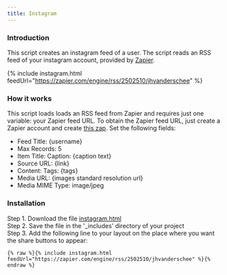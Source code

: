 ```yaml
---
title: Instagram
---
```


### Introduction

This script creates an instagram feed of a user. The script reads an RSS feed of your instagram account, provided by [Zapier](https://zapier.com).

{% include instagram.html feedUrl="https://zapier.com/engine/rss/2502510/jhvanderschee" %}

### How it works

This script loads loads an RSS feed from Zapier and requires just one variable: your Zapier feed URL. To obtain the Zapier feed URL, just create a Zapier account and create [this zap](https://zapier.com/apps/instagram/integrations/rss). Set the following fields: 

- Feed Title: {username}
- Max Records: 5
- Item Title: Caption: {caption text}
- Source URL: {link}
- Content: Tags: {tags}
- Media URL: {images standard resolution url}
- Media MIME Type: image/jpeg

### Installation

Step 1. Download the file [instagram.html](https://raw.githubusercontent.com/jhvanderschee/jekyllcodex/gh-pages/_includes/instagram.html)
<br />Step 2. Save the file in the '_includes' directory of your project
<br />Step 3. Add the following line to your layout on the place where you want the share buttons to appear:

```
{% raw %}{% include instagram.html feedUrl="https://zapier.com/engine/rss/2502510/jhvanderschee" %}{% endraw %}
```